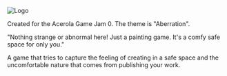 ![Logo](https://github.com/TheJasonOsmond/EyesOnMeGame/blob/master/Logo.png?raw=true)

Created for the Acerola Game Jam 0. The theme is "Aberration".

"Nothing strange or abnormal here! Just a painting game. It's a comfy safe space for only you." 

A game that tries to capture the feeling of creating in a safe space and the uncomfortable nature that comes from publishing your work. 
